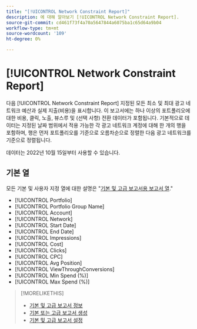 ```yaml
---
title: "[!UICONTROL Network Constraint Report]"
description: 에 대해 알아보기 [!UICONTROL Network Constraint Report].
source-git-commit: cd461f73f4a70a5647844a6075ba1c65d64a9b04
workflow-type: tm+mt
source-wordcount: '109'
ht-degree: 0%

---
```


# [!UICONTROL Network Constraint Report]

다음 [!UICONTROL Network Constraint Report] 지정된 모든 최소 및 최대 광고 네트워크 예산과 실제 지출(비용)을 표시합니다. 이 보고서에는 하나 이상의 포트폴리오에 대한 비용, 클릭, 노출, 뷰스루 및 (선택 사항) 전환 데이터가 포함됩니다. 기본적으로 데이터는 지정된 날짜 범위에서 적용 가능한 각 광고 네트워크 계정에 대해 한 개의 행을 포함하며, 행은 먼저 포트폴리오를 기준으로 오름차순으로 정렬한 다음 광고 네트워크를 기준으로 정렬됩니다.

데이터는 2022년 10월 15일부터 사용할 수 있습니다.<!-- [Later: You can view data for the previous NN days.] -->

## 기본 열

모든 기본 및 사용자 지정 열에 대한 설명은 &quot;[기본 및 고급 보고서용 보고서 열](basic-advanced-report-columns.md).&quot;

* [!UICONTROL Portfolio]
* [!UICONTROL Portfolio Group Name]
* [!UICONTROL Account]
* [!UICONTROL Network]
* [!UICONTROL Start Date]
* [!UICONTROL End Date]
* [!UICONTROL Impressions]
* [!UICONTROL Cost]
* [!UICONTROL Clicks]
* [!UICONTROL CPC]
* [!UICONTROL Avg Position]
* [!UICONTROL ViewThroughConversions]
* [!UICONTROL Min Spend (%)]
* [!UICONTROL Max Spend (%)]

>[!MORELIKETHIS]
>
>* [기본 및 고급 보고서 정보](basic-advanced-report-about.md)
>* [기본 또는 고급 보고서 생성](basic-advanced-report-generate.md)
>* [기본 및 고급 보고서 설정](basic-advanced-report-settings.md)

